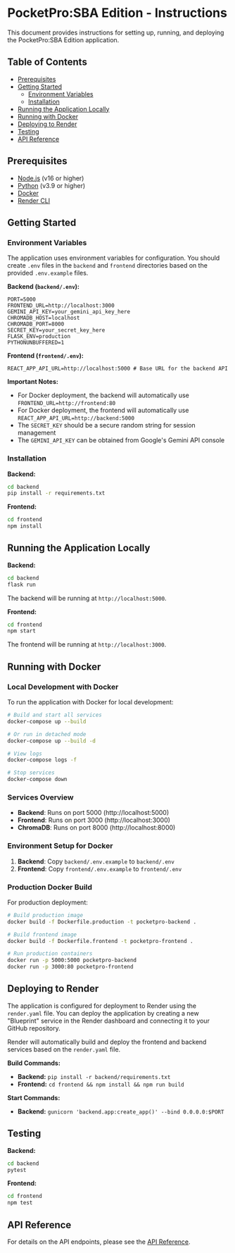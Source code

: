 # PocketPro:SBA Edition - Instructions

This document provides instructions for setting up, running, and deploying the PocketPro:SBA Edition application.

## Table of Contents

- [Prerequisites](#prerequisites)
- [Getting Started](#getting-started)
  - [Environment Variables](#environment-variables)
  - [Installation](#installation)
- [Running the Application Locally](#running-the-application-locally)
- [Running with Docker](#running-with-docker)
- [Deploying to Render](#deploying-to-render)
- [Testing](#testing)
- [API Reference](#api-reference)

## Prerequisites

- [Node.js](https://nodejs.org/) (v16 or higher)
- [Python](https://www.python.org/) (v3.9 or higher)
- [Docker](https://www.docker.com/)
- [Render CLI](https://render.com/docs/cli)

## Getting Started

### Environment Variables

The application uses environment variables for configuration. You should create `.env` files in the `backend` and `frontend` directories based on the provided `.env.example` files.

**Backend (`backend/.env`):**

```
PORT=5000
FRONTEND_URL=http://localhost:3000
GEMINI_API_KEY=your_gemini_api_key_here
CHROMADB_HOST=localhost
CHROMADB_PORT=8000
SECRET_KEY=your_secret_key_here
FLASK_ENV=production
PYTHONUNBUFFERED=1
```

**Frontend (`frontend/.env`):**

```
REACT_APP_API_URL=http://localhost:5000 # Base URL for the backend API
```

**Important Notes:**
- For Docker deployment, the backend will automatically use `FRONTEND_URL=http://frontend:80`
- For Docker deployment, the frontend will automatically use `REACT_APP_API_URL=http://backend:5000`
- The `SECRET_KEY` should be a secure random string for session management
- The `GEMINI_API_KEY` can be obtained from Google's Gemini API console

### Installation

**Backend:**

```bash
cd backend
pip install -r requirements.txt
```

**Frontend:**

```bash
cd frontend
npm install
```

## Running the Application Locally

**Backend:**

```bash
cd backend
flask run
```

The backend will be running at `http://localhost:5000`.

**Frontend:**

```bash
cd frontend
npm start
```

The frontend will be running at `http://localhost:3000`.

## Running with Docker

### Local Development with Docker

To run the application with Docker for local development:

```bash
# Build and start all services
docker-compose up --build

# Or run in detached mode
docker-compose up --build -d

# View logs
docker-compose logs -f

# Stop services
docker-compose down
```

### Services Overview
- **Backend**: Runs on port 5000 (http://localhost:5000)
- **Frontend**: Runs on port 3000 (http://localhost:3000)
- **ChromaDB**: Runs on port 8000 (http://localhost:8000)

### Environment Setup for Docker

1. **Backend**: Copy `backend/.env.example` to `backend/.env`
2. **Frontend**: Copy `frontend/.env.example` to `frontend/.env`

### Production Docker Build

For production deployment:

```bash
# Build production image
docker build -f Dockerfile.production -t pocketpro-backend .

# Build frontend image
docker build -f Dockerfile.frontend -t pocketpro-frontend .

# Run production containers
docker run -p 5000:5000 pocketpro-backend
docker run -p 3000:80 pocketpro-frontend
```

## Deploying to Render

The application is configured for deployment to Render using the `render.yaml` file. You can deploy the application by creating a new "Blueprint" service in the Render dashboard and connecting it to your GitHub repository.

Render will automatically build and deploy the frontend and backend services based on the `render.yaml` file.

**Build Commands:**

- **Backend:** `pip install -r backend/requirements.txt`
- **Frontend:** `cd frontend && npm install && npm run build`

**Start Commands:**

- **Backend:** `gunicorn 'backend.app:create_app()' --bind 0.0.0.0:$PORT`

## Testing

**Backend:**

```bash
cd backend
pytest
```

**Frontend:**

```bash
cd frontend
npm test
```

## API Reference

For details on the API endpoints, please see the [API Reference](docs/api.md).
